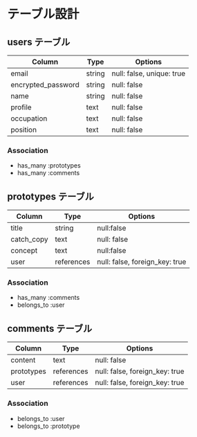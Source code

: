 # テーブル設計

## users テーブル

| Column             | Type   | Options                   |
| ------------------ | ------ | ------------------------- |
| email              | string | null: false, unique: true |
| encrypted_password | string | null: false               |
| name               | string | null: false               |
| profile            | text   | null: false               |
| occupation         | text   | null: false               |
| position           | text   | null: false               |

### Association

- has_many :prototypes
- has_many :comments

## prototypes テーブル

| Column     | Type       | Options                        |
| ---------- | ---------- | ------------------------------ |
| title      | string     | null:false                     |
| catch_copy | text       | null: false                    |
| concept    | text       | null:false                     |
| user       | references | null: false, foreign_key: true |

### Association

- has_many :comments
- belongs_to :user

## comments テーブル

| Column     | Type       | Options                        |
| ---------- | ---------- | ------------------------------ |
| content    | text       | null: false                    |
| prototypes | references | null: false, foreign_key: true |
| user       | references | null: false, foreign_key: true |

### Association

- belongs_to :user
- belongs_to :prototype
